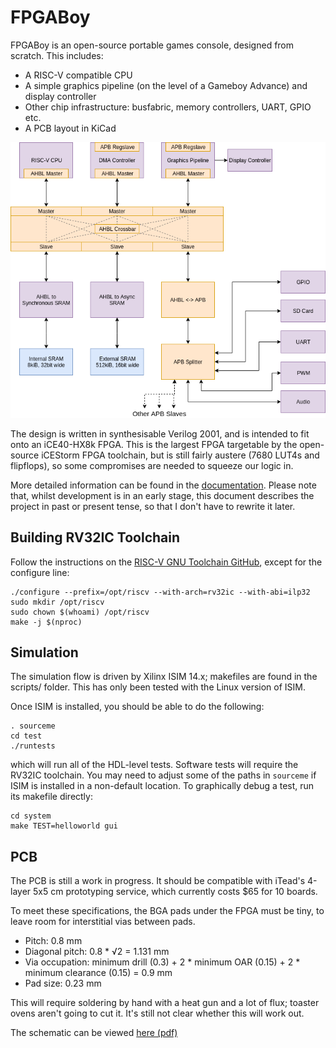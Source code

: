 FPGABoy
=======

FPGABoy is an open-source portable games console, designed from scratch. This includes:

- A RISC-V compatible CPU
- A simple graphics pipeline (on the level of a Gameboy Advance) and display controller
- Other chip infrastructure: busfabric, memory controllers, UART, GPIO etc.
- A PCB layout in KiCad

![](doc/diagrams/system_arch.png)

The design is written in synthesisable Verilog 2001, and is intended to fit onto an iCE40-HX8k FPGA. This is the largest FPGA targetable by the open-source iCEStorm FPGA toolchain, but is still fairly austere (7680 LUT4s and flipflops), so some compromises are needed to squeeze our logic in.

More detailed information can be found in the [documentation](doc/fpgaboy_doc.pdf). Please note that, whilst development is in an early stage, this document describes the project in past or present tense, so that I don't have to rewrite it later.

Building RV32IC Toolchain
-------------------------

Follow the instructions on the [RISC-V GNU Toolchain GitHub](https://github.com/riscv/riscv-gnu-toolchain), except for the configure line:

```
./configure --prefix=/opt/riscv --with-arch=rv32ic --with-abi=ilp32
sudo mkdir /opt/riscv
sudo chown $(whoami) /opt/riscv
make -j $(nproc)
```

Simulation
----------

The simulation flow is driven by Xilinx ISIM 14.x; makefiles are found in the scripts/ folder. This has only been tested with the Linux version of ISIM.

Once ISIM is installed, you should be able to do the following:

```
. sourceme
cd test
./runtests
```

which will run all of the HDL-level tests. Software tests will require the RV32IC toolchain. You may need to adjust some of the paths in `sourceme` if ISIM is installed in a non-default location. To graphically debug a test, run its makefile directly:

```
cd system
make TEST=helloworld gui
```

PCB
---

The PCB is still a work in progress. It should be compatible with iTead's 4-layer 5x5 cm prototyping service, which currently costs $65 for 10 boards.

To meet these specifications, the BGA pads under the FPGA must be tiny, to leave room for interstitial vias between pads.

 - Pitch: 0.8 mm
 - Diagonal pitch: 0.8 * √2 = 1.131 mm
 - Via occupation: minimum drill (0.3) + 2 * minimum OAR (0.15) + 2 * minimum clearance (0.15) = 0.9 mm
 - Pad size: 0.23 mm

This will require soldering by hand with a heat gun and a lot of flux; toaster ovens aren't going to cut it. It's still not clear whether this will work out.

The schematic can be viewed [here (pdf)](board/fpgaboy.pdf)